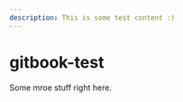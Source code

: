 ```yaml
---
description: This is some test content :)
---
```


# gitbook-test

Some mroe stuff right here.&#x20;
